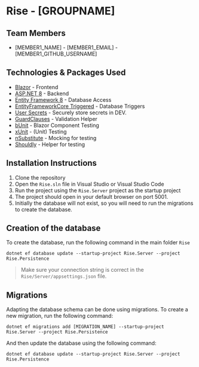 # Rise - [GROUPNAME]

## Team Members
- [MEMBER1_NAME] - [MEMBER1_EMAIL] - [MEMBER1_GITHUB_USERNAME]

## Technologies & Packages Used
- [Blazor](https://dotnet.microsoft.com/en-us/apps/aspnet/web-apps/blazor) - Frontend
- [ASP.NET 8](https://dotnet.microsoft.com/en-us/apps/aspnet) - Backend
- [Entity Framework 8](https://learn.microsoft.com/en-us/ef/) - Database Access
- [EntityFrameworkCore Triggered](https://github.com/koenbeuk/EntityFrameworkCore.Triggered) - Database Triggers
- [User Secrets](https://docs.microsoft.com/en-us/aspnet/core/security/app-secrets) - Securely store secrets in DEV.
- [GuardClauses](https://github.com/ardalis/GuardClauses) - Validation Helper
- [bUnit](https://bunit.dev) - Blazor Component Testing
- [xUnit](https://xunit.net) - (Unit) Testing
- [nSubstitute](https://nsubstitute.github.io) - Mocking for testing
- [Shouldly](https://docs.shouldly.org) - Helper for testing

## Installation Instructions
1. Clone the repository
2. Open the `Rise.sln` file in Visual Studio or Visual Studio Code
3. Run the project using the `Rise.Server` project as the startup project
4. The project should open in your default browser on port 5001.
5. Initially the database will not exist, so you will need to run the migrations to create the database.

## Creation of the database
To create the database, run the following command in the main folder `Rise`
```
dotnet ef database update --startup-project Rise.Server --project Rise.Persistence
```
> Make sure your connection string is correct in the `Rise/Server/appsettings.json` file.

## Migrations
Adapting the database schema can be done using migrations. To create a new migration, run the following command:
```
dotnet ef migrations add [MIGRATION_NAME] --startup-project Rise.Server --project Rise.Persistence
```
And then update the database using the following command:
```
dotnet ef database update --startup-project Rise.Server --project Rise.Persistence
```

